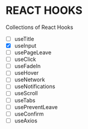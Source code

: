 # REACT HOOKS

Collections of React Hooks

- [ ] useTitle
- [x] useInput
- [ ] usePageLeave
- [ ] useClick
- [ ] useFadeIn
- [ ] useHover
- [ ] useNetwork
- [ ] useNotifications
- [ ] useScroll
- [ ] useTabs
- [ ] usePreventLeave
- [ ] useConfirm
- [ ] useAxios

